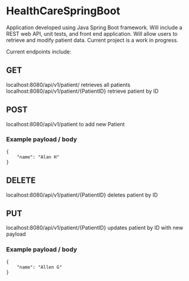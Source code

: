 # HealthCareSpringBoot
Application developed using Java Spring Boot framework. Will include a REST web API, unit tests, and front end application. Will allow users to retrieve and modify patient data. Current project is a work in progress.

Current endpoints include:

## GET
localhost:8080/api/v1/patient/ retrieves all patients
localhost:8080/api/v1/patient/{PatientID} retrieve patient by ID

## POST 
localhost:8080/api/v1/patient to add new Patient
### Example payload / body
```
{
	"name": "Alan H"
}
```

## DELETE
localhost:8080/api/v1/patient/{PatientID} deletes patient by ID

## PUT
localhost:8080/api/v1/patient/{PatientID} updates patient by ID with new payload
### Example payload / body
```
{
	"name": "Allen G"
}
```
